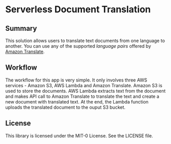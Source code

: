 # Serverless Document Translation

## Summary
This solution allows users to translate text documents from one language to another. You can use any of the supported *language pairs* offered by [Amazon Translate](https://docs.aws.amazon.com/translate/latest/dg/what-is.html).


## Workflow
The workflow for this app is very simple. It only involves three AWS services - Amazon S3, AWS Lambda and Amazon Translate. Amazon S3 is used to store the documents. AWS Lambda extracts text from the document and makes API call to Amazon Translate to translate the text and create a new document with translated text. At the end, the Lambda function uploads the translated document to the ouput S3 bucket.

## License

This library is licensed under the MIT-0 License. See the LICENSE file.

